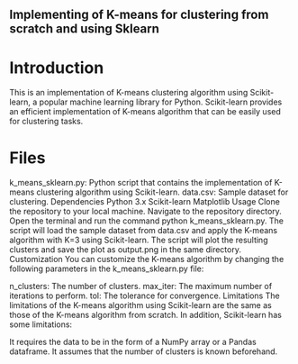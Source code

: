 ## Implementing of K-means for clustering from scratch and using Sklearn 

# Introduction
This is an implementation of K-means clustering algorithm using Scikit-learn, a popular machine learning library for Python. Scikit-learn provides an efficient implementation of K-means algorithm that can be easily used for clustering tasks.

# Files
k_means_sklearn.py: Python script that contains the implementation of K-means clustering algorithm using Scikit-learn.
data.csv: Sample dataset for clustering.
Dependencies
Python 3.x
Scikit-learn
Matplotlib
Usage
Clone the repository to your local machine.
Navigate to the repository directory.
Open the terminal and run the command python k_means_sklearn.py.
The script will load the sample dataset from data.csv and apply the K-means algorithm with K=3 using Scikit-learn.
The script will plot the resulting clusters and save the plot as output.png in the same directory.
Customization
You can customize the K-means algorithm by changing the following parameters in the k_means_sklearn.py file:

n_clusters: The number of clusters.
max_iter: The maximum number of iterations to perform.
tol: The tolerance for convergence.
Limitations
The limitations of the K-means algorithm using Scikit-learn are the same as those of the K-means algorithm from scratch. In addition, Scikit-learn has some limitations:

It requires the data to be in the form of a NumPy array or a Pandas dataframe.
It assumes that the number of clusters is known beforehand.
